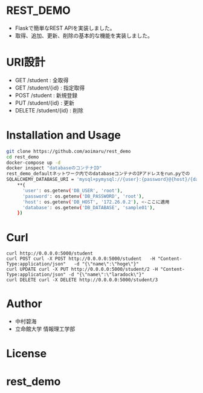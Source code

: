 # REST_DEMO
* Flaskで簡単なREST APIを実装しました。
* 取得、追加、更新、削除の基本的な機能を実装しました。

# URI設計
* GET /student : 全取得
* GET /student/{id} : 指定取得
* POST /student : 新規登録
* PUT /student/{id} : 更新
* DELETE /student/{id} : 削除

# Installation and Usage
```bash
git clone https://github.com/aoimaru/rest_demo
cd rest_demo
docker-compose up -d
docker inspect "databaseのコンテナID"
rest_demo_defaultネットワーク内でのdatabaseコンテナのIPアドレスをrun.pyでの
SQLALCHEMY_DATABASE_URI = 'mysql+pymysql://{user}:{password}@{host}/{database}?charset=utf8'.format(
    **{
      'user': os.getenv('DB_USER', 'root'),
      'password': os.getenv('DB_PASSWORD', 'root'),
      'host': os.getenv('DB_HOST', '172.26.0.2'), <-ここに適用
      'database': os.getenv('DB_DATABASE', 'sample01'),
    })
```
# Curl
```
curl http://0.0.0.0:5000/student
curl POST curl -X POST http://0.0.0.0:5000/student   -H "Content-Type:application/json"   -d "{\"name\":\"hoge\"}"
curl UPDATE curl -X PUT http://0.0.0.0:5000/student/2 -H "Content-Type:application/json" -d "{\"name\":\"laradock\"}"
curl DELETE curl -X DELETE http://0.0.0.0:5000/student/3
```


# Author
* 中村碧海
* 立命館大学 情報理工学部
 
# License
# rest_demo
